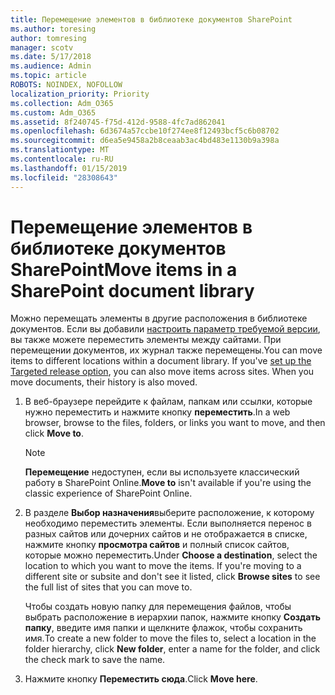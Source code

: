```yaml
---
title: Перемещение элементов в библиотеке документов SharePoint
ms.author: toresing
author: tomresing
manager: scotv
ms.date: 5/17/2018
ms.audience: Admin
ms.topic: article
ROBOTS: NOINDEX, NOFOLLOW
localization_priority: Priority
ms.collection: Adm_O365
ms.custom: Adm_O365
ms.assetid: 8f240745-f75d-412d-9588-4fc7ad862041
ms.openlocfilehash: 6d3674a57ccbe10f274ee8f12493bcf5c6b08702
ms.sourcegitcommit: d6ea5e9458a2b8ceaab3ac4bd483e1130b9a398a
ms.translationtype: MT
ms.contentlocale: ru-RU
ms.lasthandoff: 01/15/2019
ms.locfileid: "28308643"
---
```

# <a name="move-items-in-a-sharepoint-document-library"></a><span data-ttu-id="b50fc-102">Перемещение элементов в библиотеке документов SharePoint</span><span class="sxs-lookup"><span data-stu-id="b50fc-102">Move items in a SharePoint document library</span></span>

<span data-ttu-id="b50fc-p101">Можно перемещать элементы в другие расположения в библиотеке документов. Если вы добавили [настроить параметр требуемой версии](https://go.microsoft.com/fwlink/?linkid=622980), вы также можете переместить элементы между сайтами. При перемещении документов, их журнал также перемещены.</span><span class="sxs-lookup"><span data-stu-id="b50fc-p101">You can move items to different locations within a document library. If you've [set up the Targeted release option](https://go.microsoft.com/fwlink/?linkid=622980), you can also move items across sites. When you move documents, their history is also moved.</span></span>
  
1. <span data-ttu-id="b50fc-106">В веб-браузере перейдите к файлам, папкам или ссылки, которые нужно переместить и нажмите кнопку **переместить**.</span><span class="sxs-lookup"><span data-stu-id="b50fc-106">In a web browser, browse to the files, folders, or links you want to move, and then click **Move to**.</span></span>
    
    > [!NOTE]
    > <span data-ttu-id="b50fc-107">**Перемещение** недоступен, если вы используете классический работу в SharePoint Online.</span><span class="sxs-lookup"><span data-stu-id="b50fc-107">**Move to** isn't available if you're using the classic experience of SharePoint Online.</span></span> 
  
2. <span data-ttu-id="b50fc-p102">В разделе **Выбор назначения**выберите расположение, к которому необходимо переместить элементы. Если выполняется перенос в разных сайтов или дочерних сайтов и не отображается в списке, нажмите кнопку **просмотра сайтов** и полный список сайтов, которые можно переместить.</span><span class="sxs-lookup"><span data-stu-id="b50fc-p102">Under **Choose a destination**, select the location to which you want to move the items. If you're moving to a different site or subsite and don't see it listed, click **Browse sites** to see the full list of sites that you can move to.</span></span> 
    
    <span data-ttu-id="b50fc-110">Чтобы создать новую папку для перемещения файлов, чтобы выбрать расположение в иерархии папок, нажмите кнопку **Создать папку**, введите имя папки и щелкните флажок, чтобы сохранить имя.</span><span class="sxs-lookup"><span data-stu-id="b50fc-110">To create a new folder to move the files to, select a location in the folder hierarchy, click **New folder**, enter a name for the folder, and click the check mark to save the name.</span></span>
    
3. <span data-ttu-id="b50fc-111">Нажмите кнопку **Переместить сюда**.</span><span class="sxs-lookup"><span data-stu-id="b50fc-111">Click **Move here**.</span></span>
    

